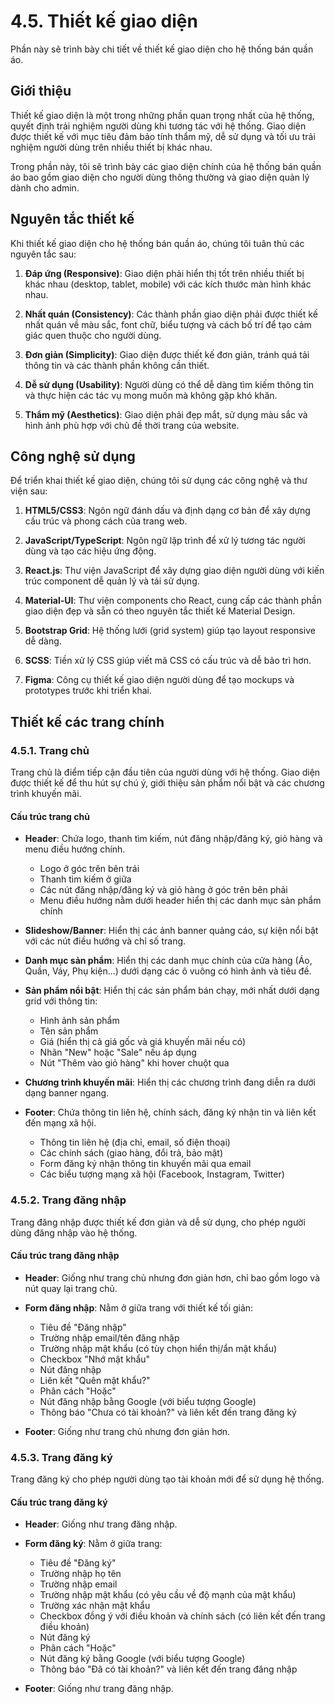 # 4.5. Thiết kế giao diện

Phần này sẽ trình bày chi tiết về thiết kế giao diện cho hệ thống bán quần áo.

## Giới thiệu

Thiết kế giao diện là một trong những phần quan trọng nhất của hệ thống, quyết định trải nghiệm người dùng khi tương tác với hệ thống. Giao diện được thiết kế với mục tiêu đảm bảo tính thẩm mỹ, dễ sử dụng và tối ưu trải nghiệm người dùng trên nhiều thiết bị khác nhau.

Trong phần này, tôi sẽ trình bày các giao diện chính của hệ thống bán quần áo bao gồm giao diện cho người dùng thông thường và giao diện quản lý dành cho admin.

## Nguyên tắc thiết kế

Khi thiết kế giao diện cho hệ thống bán quần áo, chúng tôi tuân thủ các nguyên tắc sau:

1. **Đáp ứng (Responsive)**: Giao diện phải hiển thị tốt trên nhiều thiết bị khác nhau (desktop, tablet, mobile) với các kích thước màn hình khác nhau.

2. **Nhất quán (Consistency)**: Các thành phần giao diện phải được thiết kế nhất quán về màu sắc, font chữ, biểu tượng và cách bố trí để tạo cảm giác quen thuộc cho người dùng.

3. **Đơn giản (Simplicity)**: Giao diện được thiết kế đơn giản, tránh quá tải thông tin và các thành phần không cần thiết.

4. **Dễ sử dụng (Usability)**: Người dùng có thể dễ dàng tìm kiếm thông tin và thực hiện các tác vụ mong muốn mà không gặp khó khăn.

5. **Thẩm mỹ (Aesthetics)**: Giao diện phải đẹp mắt, sử dụng màu sắc và hình ảnh phù hợp với chủ đề thời trang của website.

## Công nghệ sử dụng

Để triển khai thiết kế giao diện, chúng tôi sử dụng các công nghệ và thư viện sau:

1. **HTML5/CSS3**: Ngôn ngữ đánh dấu và định dạng cơ bản để xây dựng cấu trúc và phong cách của trang web.

2. **JavaScript/TypeScript**: Ngôn ngữ lập trình để xử lý tương tác người dùng và tạo các hiệu ứng động.

3. **React.js**: Thư viện JavaScript để xây dựng giao diện người dùng với kiến trúc component dễ quản lý và tái sử dụng.

4. **Material-UI**: Thư viện components cho React, cung cấp các thành phần giao diện đẹp và sẵn có theo nguyên tắc thiết kế Material Design.

5. **Bootstrap Grid**: Hệ thống lưới (grid system) giúp tạo layout responsive dễ dàng.

6. **SCSS**: Tiền xử lý CSS giúp viết mã CSS có cấu trúc và dễ bảo trì hơn.

7. **Figma**: Công cụ thiết kế giao diện người dùng để tạo mockups và prototypes trước khi triển khai.

## Thiết kế các trang chính

### 4.5.1. Trang chủ

Trang chủ là điểm tiếp cận đầu tiên của người dùng với hệ thống. Giao diện được thiết kế để thu hút sự chú ý, giới thiệu sản phẩm nổi bật và các chương trình khuyến mãi.

#### Cấu trúc trang chủ

- **Header**: Chứa logo, thanh tìm kiếm, nút đăng nhập/đăng ký, giỏ hàng và menu điều hướng chính.
  - Logo ở góc trên bên trái
  - Thanh tìm kiếm ở giữa
  - Các nút đăng nhập/đăng ký và giỏ hàng ở góc trên bên phải
  - Menu điều hướng nằm dưới header hiển thị các danh mục sản phẩm chính

- **Slideshow/Banner**: Hiển thị các ảnh banner quảng cáo, sự kiện nổi bật với các nút điều hướng và chỉ số trang.

- **Danh mục sản phẩm**: Hiển thị các danh mục chính của cửa hàng (Áo, Quần, Váy, Phụ kiện...) dưới dạng các ô vuông có hình ảnh và tiêu đề.

- **Sản phẩm nổi bật**: Hiển thị các sản phẩm bán chạy, mới nhất dưới dạng grid với thông tin:
  - Hình ảnh sản phẩm
  - Tên sản phẩm
  - Giá (hiển thị cả giá gốc và giá khuyến mãi nếu có)
  - Nhãn "New" hoặc "Sale" nếu áp dụng
  - Nút "Thêm vào giỏ hàng" khi hover chuột qua

- **Chương trình khuyến mãi**: Hiển thị các chương trình đang diễn ra dưới dạng banner ngang.

- **Footer**: Chứa thông tin liên hệ, chính sách, đăng ký nhận tin và liên kết đến mạng xã hội.
  - Thông tin liên hệ (địa chỉ, email, số điện thoại)
  - Các chính sách (giao hàng, đổi trả, bảo mật)
  - Form đăng ký nhận thông tin khuyến mãi qua email
  - Các biểu tượng mạng xã hội (Facebook, Instagram, Twitter)

### 4.5.2. Trang đăng nhập

Trang đăng nhập được thiết kế đơn giản và dễ sử dụng, cho phép người dùng đăng nhập vào hệ thống.

#### Cấu trúc trang đăng nhập

- **Header**: Giống như trang chủ nhưng đơn giản hơn, chỉ bao gồm logo và nút quay lại trang chủ.

- **Form đăng nhập**: Nằm ở giữa trang với thiết kế tối giản:
  - Tiêu đề "Đăng nhập"
  - Trường nhập email/tên đăng nhập
  - Trường nhập mật khẩu (có tùy chọn hiển thị/ẩn mật khẩu)
  - Checkbox "Nhớ mật khẩu"
  - Nút đăng nhập
  - Liên kết "Quên mật khẩu?"
  - Phân cách "Hoặc"
  - Nút đăng nhập bằng Google (với biểu tượng Google)
  - Thông báo "Chưa có tài khoản?" và liên kết đến trang đăng ký

- **Footer**: Giống như trang chủ nhưng đơn giản hơn.

### 4.5.3. Trang đăng ký

Trang đăng ký cho phép người dùng tạo tài khoản mới để sử dụng hệ thống.

#### Cấu trúc trang đăng ký

- **Header**: Giống như trang đăng nhập.

- **Form đăng ký**: Nằm ở giữa trang:
  - Tiêu đề "Đăng ký"
  - Trường nhập họ tên
  - Trường nhập email
  - Trường nhập mật khẩu (có yêu cầu về độ mạnh của mật khẩu)
  - Trường xác nhận mật khẩu
  - Checkbox đồng ý với điều khoản và chính sách (có liên kết đến trang điều khoản)
  - Nút đăng ký
  - Phân cách "Hoặc"
  - Nút đăng ký bằng Google (với biểu tượng Google)
  - Thông báo "Đã có tài khoản?" và liên kết đến trang đăng nhập

- **Footer**: Giống như trang đăng nhập. 